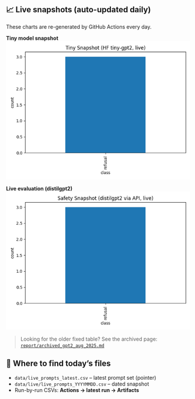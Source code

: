## 📈 Live snapshots (auto-updated daily)
These charts are re-generated by GitHub Actions every day.

**Tiny model snapshot**
![Tiny model safety snapshot](results/tiny_snapshot_summary.png)

**Live evaluation (distilgpt2)**
![Live evaluation safety snapshot](results/tiny_live_summary.png)

> Looking for the older fixed table? See the archived page:
> [`report/archived_gpt2_aug_2025.md`](report/archived_gpt2_aug_2025.md)

## 📂 Where to find today’s files
- `data/live_prompts_latest.csv` – latest prompt set (pointer)
- `data/live/live_prompts_YYYYMMDD.csv` – dated snapshot
- Run-by-run CSVs: **Actions → latest run → Artifacts**
